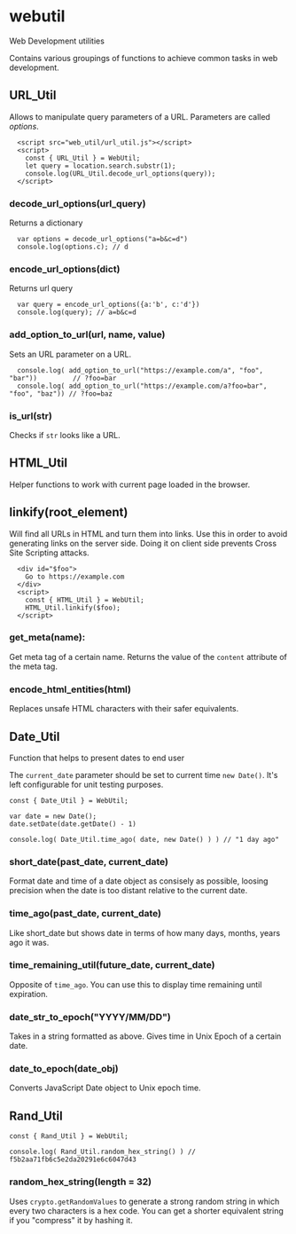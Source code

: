 # webutil
Web Development utilities

Contains various groupings of functions to achieve common tasks in web development.

## URL_Util

Allows to manipulate query parameters of a URL. Parameters are called *options*.

```
  <script src="web_util/url_util.js"></script>
  <script>
    const { URL_Util } = WebUtil;
    let query = location.search.substr(1);
    console.log(URL_Util.decode_url_options(query));
  </script>
```


### decode_url_options(url_query) 

Returns a dictionary

```
  var options = decode_url_options("a=b&c=d")
  console.log(options.c); // d
```

### encode_url_options(dict) 

Returns url query 

```
  var query = encode_url_options({a:'b', c:'d'})
  console.log(query); // a=b&c=d
```

### add_option_to_url(url, name, value)

Sets an URL parameter on a URL. 

```
  console.log( add_option_to_url("https://example.com/a", "foo", "bar"))         // ?foo=bar
  console.log( add_option_to_url("https://example.com/a?foo=bar", "foo", "baz")) // ?foo=baz
```


### is_url(str)

Checks if `str` looks like a URL.

## HTML_Util

Helper functions to work with current page loaded in the browser.

## linkify(root_element)

Will find all URLs in HTML and turn them into links. Use this in order to avoid
generating links on the server side. Doing it on client side prevents Cross Site
Scripting attacks.

```
  <div id="$foo">
    Go to https://example.com
  </div>
  <script>
    const { HTML_Util } = WebUtil;
    HTML_Util.linkify($foo);
  </script>
```

### get_meta(name):

Get meta tag of a certain name. Returns the value of the `content` attribute of
the meta tag.

### encode_html_entities(html)

Replaces unsafe HTML characters with their safer equivalents.


## Date_Util

Function that helps to present dates to end user

The `current_date` parameter should be set to current time `new Date()`. It's
left configurable for unit testing purposes.

```
const { Date_Util } = WebUtil;

var date = new Date();
date.setDate(date.getDate() - 1)

console.log( Date_Util.time_ago( date, new Date() ) ) // "1 day ago"
```

### short_date(past_date, current_date)

Format date and time of a date object as consisely as possible, loosing
precision when the date is too distant relative to the current date.

### time_ago(past_date, current_date)

Like short_date but shows date in terms of how many days, months, years ago it was.

### time_remaining_util(future_date, current_date)

Opposite of `time_ago`. You can use this to display time remaining until expiration. 

### date_str_to_epoch("YYYY/MM/DD")

Takes in a string formatted as above. Gives time in Unix Epoch of a certain date.

### date_to_epoch(date_obj)

Converts JavaScript Date object to Unix epoch time.


## Rand_Util

```
const { Rand_Util } = WebUtil;

console.log( Rand_Util.random_hex_string() ) // f5b2aa71fb6c5e2da20291e6c6047d43
```

### random_hex_string(length = 32)

Uses `crypto.getRandomValues` to generate a strong random string in which every
two characters is a hex code. You can get a shorter equivalent string if you "compress" it by hashing it.
